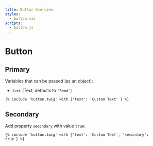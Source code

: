```yaml
---
title: Button Overview
styles:
  - button.css
scripts:
  - button.js
...
```


# Button

## Primary

Variables that can be passed (as an object):
- `text` (Text; defaults to `'Send'`)

```twig
{% include 'button.twig' with {'text': 'Custom Text' } %}
```

## Secondary

Add property `secondary` with value `true`:

```twig
{% include 'button.twig' with {'text': 'Custom Text', 'secondary': true } %}
```
